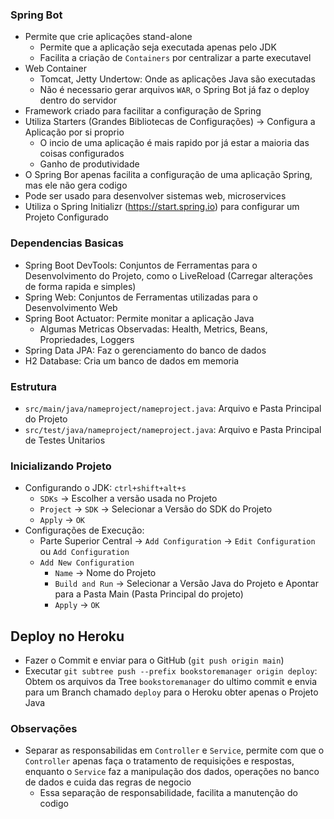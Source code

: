 
### Spring Bot

- Permite que crie aplicações stand-alone
  - Permite que a aplicação seja executada apenas pelo JDK
  - Facilita a criação de ``Containers`` por centralizar a parte executavel
- Web Container
  - Tomcat, Jetty Undertow: Onde as aplicações Java são executadas 
  - Não é necessario gerar arquivos ``WAR``, o Spring Bot já faz o deploy dentro do servidor
- Framework criado para facilitar a configuração de Spring
- Utiliza Starters (Grandes Bibliotecas de Configurações) -> Configura a Aplicação por si proprio
  - O incio de uma aplicação é mais rapido por já estar a maioria das coisas configurados
  - Ganho de produtividade
- O Spring Bor apenas facilita a configuração de uma aplicação Spring, mas ele não gera codigo
- Pode ser usado para desenvolver sistemas web, microservices
- Utiliza o Spring Initializr (https://start.spring.io) para configurar um Projeto Configurado

### Dependencias Basicas

- Spring Boot DevTools: Conjuntos de Ferramentas para o Desenvolvimento do Projeto, como o LiveReload (Carregar alterações de forma rapida e simples)
- Spring Web: Conjuntos de Ferramentas utilizadas para o Desenvolvimento Web
- Spring Boot Actuator: Permite monitar a aplicação Java
  - Algumas Metricas Observadas: Health, Metrics, Beans, Propriedades, Loggers
- Spring Data JPA: Faz o gerenciamento do banco de dados
- H2 Database: Cria um banco de dados em memoria

### Estrutura

- ``src/main/java/nameproject/nameproject.java``: Arquivo e Pasta Principal do Projeto
- ``src/test/java/nameproject/nameproject.java``: Arquivo e Pasta Principal de Testes Unitarios

### Inicializando Projeto

- Configurando o JDK: ``ctrl+shift+alt+s`` 
  - ``SDKs`` -> Escolher a versão usada no Projeto
  - ``Project`` -> ``SDK`` -> Selecionar a Versão do SDK do Projeto
  - ``Apply`` -> ``OK``
- Configurações de Execução:
  - Parte Superior Central -> ``Add Configuration`` -> ``Edit Configuration`` ou ``Add Configuration``
  - ``Add New Configuration`` 
    - ``Name`` -> Nome do Projeto
    - ``Build and Run`` -> Selecionar a Versão Java do Projeto e Apontar para a Pasta Main (Pasta Principal do projeto)
    - ``Apply`` -> ``OK``

## Deploy no Heroku

- Fazer o Commit e enviar para o GitHub (``git push origin main``)
- Executar ``git subtree push --prefix bookstoremanager origin deploy``: Obtem os arquivos da Tree ``bookstoremanager`` do ultimo commit e envia para um Branch chamado ``deploy`` para o Heroku obter apenas o Projeto Java

### Observações

- Separar as responsabilidas em ``Controller`` e ``Service``, permite com que o ``Controller`` apenas faça o tratamento de requisições e respostas, enquanto o ``Service`` faz a manipulação dos dados, operações no banco de dados e cuida das regras de negocio
  - Essa separação de responsabilidade, facilita a manutenção do codigo
